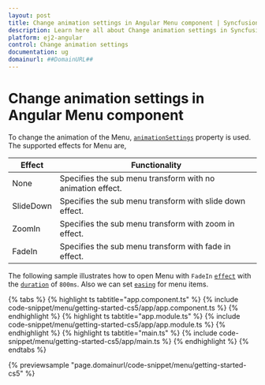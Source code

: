 ```yaml
---
layout: post
title: Change animation settings in Angular Menu component | Syncfusion
description: Learn here all about Change animation settings in Syncfusion Angular Menu component of Syncfusion Essential JS 2 and more.
platform: ej2-angular
control: Change animation settings 
documentation: ug
domainurl: ##DomainURL##
---
```


# Change animation settings in Angular Menu component

To change the animation of the Menu, [`animationSettings`](https://ej2.syncfusion.com/angular/documentation/api/menu/menuAnimationSettingsModel/) property is used. The supported effects for Menu are,

| Effect | Functionality |
| ------------ | ----------------------- |
| None | Specifies the sub menu transform with no animation effect. |
| SlideDown | Specifies the sub menu transform with slide down effect. |
| ZoomIn | Specifies the sub menu transform with zoom in effect. |
| FadeIn | Specifies the sub menu transform with fade in effect. |

The following sample illustrates how to open Menu with `FadeIn` [`effect`](https://ej2.syncfusion.com/angular/documentation/api/menu/menuAnimationSettingsModel/#effect) with the [`duration`](https://ej2.syncfusion.com/angular/documentation/api/menu/menuAnimationSettingsModel/#duration) of `800ms`. Also we can set [`easing`](https://ej2.syncfusion.com/angular/documentation/api/menu/menuAnimationSettingsModel/#easing) for menu items.

{% tabs %}
{% highlight ts tabtitle="app.component.ts" %}
{% include code-snippet/menu/getting-started-cs5/app/app.component.ts %}
{% endhighlight %}
{% highlight ts tabtitle="app.module.ts" %}
{% include code-snippet/menu/getting-started-cs5/app/app.module.ts %}
{% endhighlight %}
{% highlight ts tabtitle="main.ts" %}
{% include code-snippet/menu/getting-started-cs5/app/main.ts %}
{% endhighlight %}
{% endtabs %}
  
{% previewsample "page.domainurl/code-snippet/menu/getting-started-cs5" %}